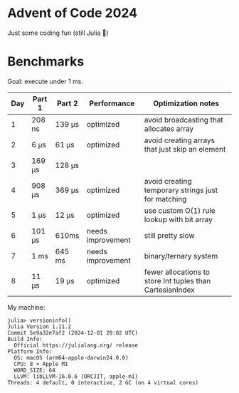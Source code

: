 # Advent of Code 2024

Just some coding fun (still Julia 🤭)

# Benchmarks

Goal: execute under 1 ms.

| Day | Part 1 | Part 2 | Performance       | Optimization notes                                        |
| --- | ------ | ------ | ----------------- | --------------------------------------------------------- |
| 1   | 208 ns | 139 μs | optimized         | avoid broadcasting that allocates array                   |
| 2   | 6 μs   | 61 μs  | optimized         | avoid creating arrays that just skip an element           |
| 3   | 169 μs | 128 μs |                   |                                                           |
| 4   | 908 μs | 369 μs | optimized         | avoid creating temporary strings just for matching        |
| 5   | 1 μs   | 12 μs  | optimized         | use custom O(1) rule lookup with bit array                |
| 6   | 101 μs | 610ms  | needs improvement | still pretty slow                                         |
| 7   | 1 ms   | 645 ms | needs improvement | binary/ternary system                                     |
| 8   | 11 μs  | 19 μs  | optimized         | fewer allocations to store Int tuples than CartesianIndex |

My machine:
```
julia> versioninfo()
Julia Version 1.11.2
Commit 5e9a32e7af2 (2024-12-01 20:02 UTC)
Build Info:
  Official https://julialang.org/ release
Platform Info:
  OS: macOS (arm64-apple-darwin24.0.0)
  CPU: 8 × Apple M1
  WORD_SIZE: 64
  LLVM: libLLVM-16.0.6 (ORCJIT, apple-m1)
Threads: 4 default, 0 interactive, 2 GC (on 4 virtual cores)
```
